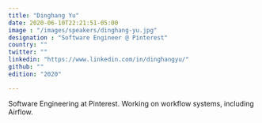 ```yaml
---
title: "Dinghang Yu"
date: 2020-06-10T22:21:51-05:00
image : "/images/speakers/dinghang-yu.jpg"
designation : "Software Engineer @ Pinterest"
country: ""
twitter: ""
linkedin: "https://www.linkedin.com/in/dinghangyu/"
github: ""
edition: "2020"

---
```


Software Engineering at Pinterest. Working on workflow systems, including Airflow.